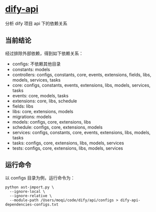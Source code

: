 # [dify-api](https://github.com/langgenius/dify/tree/main/api)

分析 dify 项目 api 下的依赖关系

## 当前结论

经过排除外部依赖，得到如下依赖关系：

- configs: 不依赖其他目录
- constants: models
- controllers: configs, constants, core, events, extensions, fields, libs, models, services, tasks
- core: configs, constants, events, extensions, libs, models, services, tasks
- events: core, models, tasks
- extensions: core, libs, schedule
- fields: libs
- libs: core, extensions, models
- migrations: models
- models: configs, core, extensions, libs
- schedule: configs, core, extensions, models
- services: configs, constants, core, events, extensions, libs, models, tasks
- tasks: configs, core, extensions, libs, models, services
- tests: configs, core, extensions, libs, models, services

## 运行命令

以 configs 目录为例，运行命令为：

```shell
python ast-import.py \
  --ignore-local \
  --ignore-relative \
  --module-path /Users/moqi/code/dify/api/configs > dify-api-dependencies-configs.txt
```
